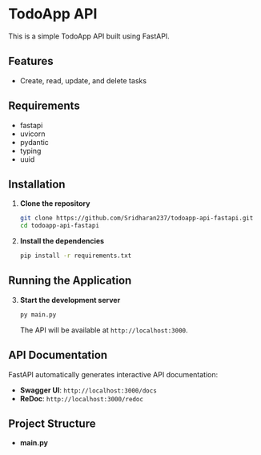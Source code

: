 # TodoApp API

This is a simple TodoApp API built using FastAPI.

## Features

- Create, read, update, and delete tasks

## Requirements

- fastapi
- uvicorn
- pydantic
- typing
- uuid

## Installation

1. **Clone the repository**

    ```sh
    git clone https://github.com/Sridharan237/todoapp-api-fastapi.git
    cd todoapp-api-fastapi
    ```

2. **Install the dependencies**

    ```sh
    pip install -r requirements.txt
    ```

## Running the Application

3. **Start the development server**

    ```sh
    py main.py
    ```

    The API will be available at `http://localhost:3000`.

## API Documentation

FastAPI automatically generates interactive API documentation:

- **Swagger UI**: `http://localhost:3000/docs`
- **ReDoc**: `http://localhost:3000/redoc`

## Project Structure

- **main.py**

